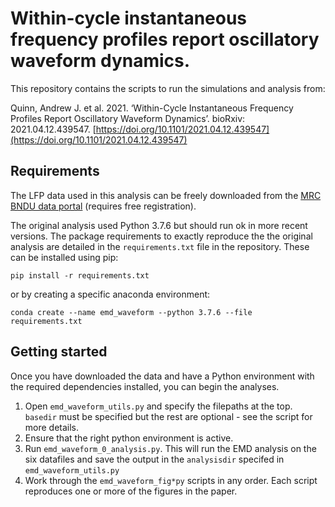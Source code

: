 # Within-cycle instantaneous frequency profiles report oscillatory waveform dynamics.
This repository contains the scripts to run the simulations and analysis from:

Quinn, Andrew J. et al. 2021. ‘Within-Cycle Instantaneous Frequency Profiles Report Oscillatory Waveform Dynamics’. bioRxiv: 2021.04.12.439547. [https://doi.org/10.1101/2021.04.12.439547](https://doi.org/10.1101/2021.04.12.439547)


## Requirements

The LFP data used in this analysis can be freely downloaded from the [MRC BNDU data portal](https://data.mrc.ox.ac.uk/data-set/instantaneous-frequency-profiles-theta-cycles) (requires free registration).

The original analysis used Python 3.7.6 but should run ok in more recent versions. The package requirements to exactly reproduce the the original analysis are detailed in the `requirements.txt` file in the repository. These can be installed using pip:

```
pip install -r requirements.txt
```

or by creating a specific anaconda environment:

```
conda create --name emd_waveform --python 3.7.6 --file requirements.txt
```

## Getting started
Once you have downloaded the data and have a Python environment with the required dependencies installed, you can begin the analyses.

1. Open `emd_waveform_utils.py` and specify the filepaths at the top. `basedir` must be specified but the rest are optional - see the script for more details.
2. Ensure that the right python environment is active.
3. Run `emd_waveform_0_analysis.py`. This will run the EMD analysis on the six datafiles and save the output in the `analysisdir` specifed in `emd_waveform_utils.py`
4. Work through the `emd_waveform_fig*py` scripts in any order. Each script reproduces one or more of the figures in the paper.
